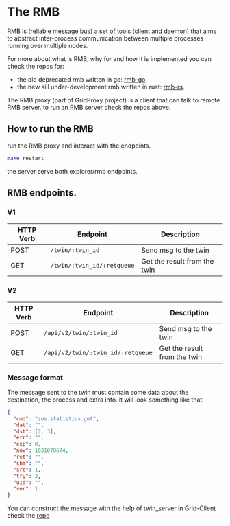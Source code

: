 # The RMB

RMB is (reliable message bus) a set of tools (client and daemon) that aims to abstract inter-process communication between multiple processes running over multiple nodes.

For more about what is RMB, why for and how it is implemented you can check the repos for:

- the old deprecated rmb written in go: [rmb-go](https://github.com/threefoldtech/rmb_go).
- the new sill under-development rmb written in rust: [rmb-rs](https://github.com/threefoldtech/rmb-rs).

The RMB proxy (part of GridProxy project) is a client that can talk to remote RMB server. to run an RMB server check the repos above.
## How to run the RMB
run the RMB proxy and interact with the endpoints.
  ```bash
  make restart
  ```
  the server serve both explorer/rmb endpoints.

## RMB endpoints.

### V1

| HTTP Verb | Endpoint                   | Description                  |
| --------- | -------------------------- | ---------------------------- |
| POST      | `/twin/:twin_id`           | Send msg to the twin         |
| GET       | `/twin/:twin_id/:retqueue` | Get the result from the twin |

### V2

| HTTP Verb | Endpoint                          | Description                  |
| --------- | --------------------------------- | ---------------------------- |
| POST      | `/api/v2/twin/:twin_id`           | Send msg to the twin         |
| GET       | `/api/v2/twin/:twin_id/:retqueue` | Get the result from the twin |

### Message format

The message sent to the twin must contain some data about the destination, the process and extra info. it will look something like that:

```json
{
  "cmd": "zos.statistics.get",
  "dat": "",
  "dst": [2, 3],
  "err": "",
  "exp": 0,
  "now": 1631078674,
  "ret": "",
  "shm": "",
  "src": 1,
  "try": 2,
  "uid": "",
  "ver": 1
}
```

You can construct the message with the help of twin_server in Grid-Client check the [repo](https://github.com/threefoldtech/grid3_client_ts/blob/development/docs/rmb_server.md)

